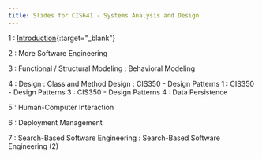 ```yaml
---
title: Slides for CIS641 - Systems Analysis and Design
---
```


1
: [Introduction](../assets/slides/CIS641-1-Intro-to-SAaD.pdf){:target="_blank"}

2
: More Software Engineering

3
: Functional / Structural Modeling
: Behavioral Modeling

4 
: Design
: Class and Method Design
: CIS350 - Design Patterns 1
: CIS350 - Design Patterns 3
: CIS350 - Design Patterns 4
: Data Persistence

5
: Human-Computer Interaction

6
: Deployment Management

7
: Search-Based Software Engineering
: Search-Based Software Engineering (2)